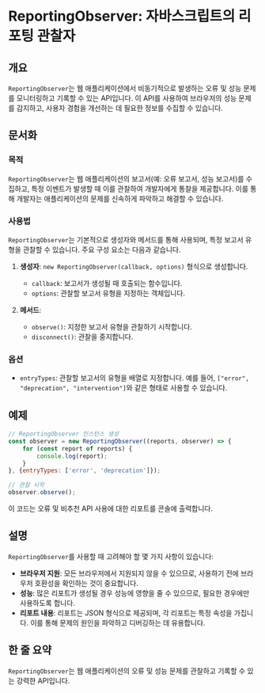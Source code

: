<!--
Meta Description: # ReportingObserver: 자바스크립트의 리포팅 관찰자 ## 개요 `ReportingObserver`는 웹 애플리케이션에서 비동기적으로 발생하는 오류 및 성능 문제를 모니터링하고 기록할 수 있는 API입니다. 이 API를 사용하여 브라우저의 성능 문제를 감지...
Meta Keywords: reportingobserver, 보고서, 있습니다, 문제를, 유형을
-->

# ReportingObserver: 자바스크립트의 리포팅 관찰자

## 개요
`ReportingObserver`는 웹 애플리케이션에서 비동기적으로 발생하는 오류 및 성능 문제를 모니터링하고 기록할 수 있는 API입니다. 이 API를 사용하여 브라우저의 성능 문제를 감지하고, 사용자 경험을 개선하는 데 필요한 정보를 수집할 수 있습니다.

## 문서화
### 목적
`ReportingObserver`는 웹 애플리케이션의 보고서(예: 오류 보고서, 성능 보고서)를 수집하고, 특정 이벤트가 발생할 때 이를 관찰하여 개발자에게 통찰을 제공합니다. 이를 통해 개발자는 애플리케이션의 문제를 신속하게 파악하고 해결할 수 있습니다.

### 사용법
`ReportingObserver`는 기본적으로 생성자와 메서드를 통해 사용되며, 특정 보고서 유형을 관찰할 수 있습니다. 주요 구성 요소는 다음과 같습니다.

1. **생성자**: `new ReportingObserver(callback, options)` 형식으로 생성합니다.
   - `callback`: 보고서가 생성될 때 호출되는 함수입니다.
   - `options`: 관찰할 보고서 유형을 지정하는 객체입니다.

2. **메서드**:
   - `observe()`: 지정한 보고서 유형을 관찰하기 시작합니다.
   - `disconnect()`: 관찰을 중지합니다.

### 옵션
- `entryTypes`: 관찰할 보고서의 유형을 배열로 지정합니다. 예를 들어, `["error", "deprecation", "intervention"]`와 같은 형태로 사용할 수 있습니다.

## 예제
```javascript
// ReportingObserver 인스턴스 생성
const observer = new ReportingObserver((reports, observer) => {
    for (const report of reports) {
        console.log(report);
    }
}, {entryTypes: ['error', 'deprecation']});

// 관찰 시작
observer.observe();
```

이 코드는 오류 및 비추천 API 사용에 대한 리포트를 콘솔에 출력합니다.

## 설명
`ReportingObserver`를 사용할 때 고려해야 할 몇 가지 사항이 있습니다:

- **브라우저 지원**: 모든 브라우저에서 지원되지 않을 수 있으므로, 사용하기 전에 브라우저 호환성을 확인하는 것이 중요합니다.
- **성능**: 많은 리포트가 생성될 경우 성능에 영향을 줄 수 있으므로, 필요한 경우에만 사용하도록 합니다.
- **리포트 내용**: 리포트는 JSON 형식으로 제공되며, 각 리포트는 특정 속성을 가집니다. 이를 통해 문제의 원인을 파악하고 디버깅하는 데 유용합니다.

## 한 줄 요약
`ReportingObserver`는 웹 애플리케이션의 오류 및 성능 문제를 관찰하고 기록할 수 있는 강력한 API입니다.
